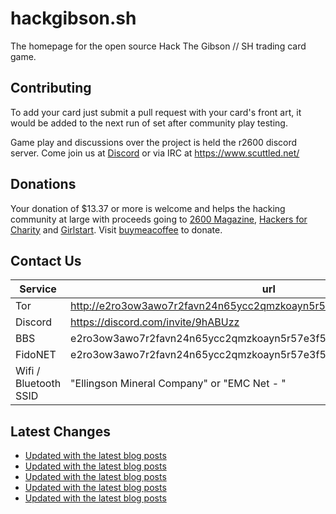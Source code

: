 # hackgibson.sh
The homepage for the open source Hack The Gibson // SH trading card game.


## Contributing

To add your card just submit a pull request with your card's front art, it would be added to the next run of set after community play testing.

Game play and discussions over the project is held the r2600 discord server. Come join us at [Discord](https://discord.com/invite/9hABUzz) or via IRC at https://www.scuttled.net/


## Donations

Your donation of $13.37 or more is welcome and helps the hacking community at large with proceeds going to [2600 Magazine](https://2600.com/), [Hackers for Charity](https://hackersforcharity.org) and [Girlstart](https://girlstart.org).  Visit [buymeacoffee](https://www.buymeacoffee.com/hackgibson.sh) to donate.


## Contact Us

Service | url
-|-
Tor | http://e2ro3ow3awo7r2favn24n65ycc2qmzkoayn5r57e3f56nvjwdcgg32ad.onion
Discord | https://discord.com/invite/9hABUzz
BBS | e2ro3ow3awo7r2favn24n65ycc2qmzkoayn5r57e3f56nvjwdcgg32ad.onion:23
FidoNET | e2ro3ow3awo7r2favn24n65ycc2qmzkoayn5r57e3f56nvjwdcgg32ad.onion:24554
Wifi / Bluetooth SSID | "Ellingson Mineral Company" or "EMC Net - <fidonet address>"

## Latest Changes
<!-- BLOG-POST-LIST:START -->
- [Updated with the latest blog posts](https://github.com/DFW2600/hackgibson.sh/commit/4b2a06fdf1598176a5dce86c90804c7829d81151)
- [Updated with the latest blog posts](https://github.com/DFW2600/hackgibson.sh/commit/6d6ae15644acce8447f5069271d777612526b5ad)
- [Updated with the latest blog posts](https://github.com/DFW2600/hackgibson.sh/commit/cbd4dd5b0caf7332f251069aea9c5d52dd253c1f)
- [Updated with the latest blog posts](https://github.com/DFW2600/hackgibson.sh/commit/96d3ab73ea63fe9a61559ae86b3b91818c44f321)
- [Updated with the latest blog posts](https://github.com/DFW2600/hackgibson.sh/commit/0546b4a5d276af316d497afae7cad9d1ca8dee06)
<!-- BLOG-POST-LIST:END -->
